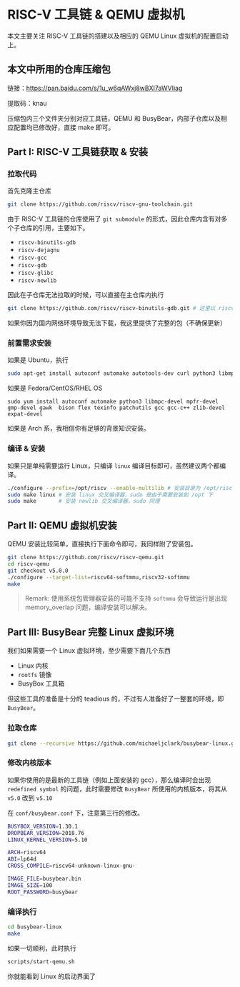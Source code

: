 # RISC-V 工具链 & QEMU 虚拟机

本文主要关注 RISC-V 工具链的搭建以及相应的 QEMU Linux 虚拟机的配置启动上。

## 本文中所用的仓库压缩包

链接：https://pan.baidu.com/s/1u_w6qAWxj8wBXI7aWVIiag

提取码：knau

压缩包内三个文件夹分别对应工具链，QEMU 和 BusyBear，内部子仓库以及相应配置均已修改好，直接 make 即可。

## Part I: RISC-V 工具链获取 & 安装

### 拉取代码

首先克隆主仓库

```bash
git clone https://github.com/riscv/riscv-gnu-toolchain.git
```

由于 RISC-V 工具链的仓库使用了 `git submodule` 的形式，因此仓库内含有对多个子仓库的引用，主要如下。

- `riscv-binutils-gdb`
- `riscv-dejagnu`
- `riscv-gcc`
- `riscv-gdb`
- `riscv-glibc`
- `riscv-newlib`

因此在子仓库无法拉取的时候，可以直接在主仓库内执行

```bash
git clone https://github.com/riscv/riscv-binutils-gdb.git # 这里以 riscv-binutils-gdb 举例
```

如果你因为国内网络环境导致无法下载，我这里提供了完整的包（不确保更新）

### 前置需求安装

如果是 Ubuntu，执行

```bash
sudo apt-get install autoconf automake autotools-dev curl python3 libmpc-dev libmpfr-dev libgmp-dev gawk build-essential bison flex texinfo gperf libtool patchutils bc zlib1g-dev libexpat-dev
```

如果是 Fedora/CentOS/RHEL OS

```shell
sudo yum install autoconf automake python3 libmpc-devel mpfr-devel gmp-devel gawk  bison flex texinfo patchutils gcc gcc-c++ zlib-devel expat-devel
```

如果是 Arch 系，我相信你有足够的背景知识安装。

### 编译 & 安装

如果只是单纯需要运行 Linux，只编译 `linux` 编译目标即可，虽然建议两个都编译。

```bash
./configure --prefix=/opt/riscv --enable-multilib # 安装目录为 /opt/riscv (需要 root 权限) & 启动 32 位支持
sudo make linux # 安装 linux 交叉编译器，sudo 是由于需要安装到 /opt 下
sudo make       # 安装 newlib 交叉编译器，sudo 同理
```

## Part II: QEMU 虚拟机安装

QEMU 安装比较简单，直接执行下面命令即可，我同样附了安装包。

```bash
git clone https://github.com/riscv/riscv-qemu.git
cd riscv-qemu
git checkout v5.0.0
./configure --target-list=riscv64-softmmu,riscv32-softmmu
make
```

> Remark: 使用系统包管理器安装的可能不支持 `softmmu` 会导致运行是出现 memory_overlap 问题，编译安装可以解决。

## Part III: BusyBear 完整 Linux 虚拟环境

我们如果需要一个 Linux 虚拟环境，至少需要下面几个东西

- Linux 内核
- `rootfs` 镜像
- BusyBox 工具箱

但这些工具的准备是十分的 teadious 的，不过有人准备好了一整套的环境，即 `BusyBear`。

### 拉取仓库

```bash
git clone --recursive https://github.com/michaeljclark/busybear-linux.git
```

### 修改内核版本

如果你使用的是最新的工具链（例如上面安装的 gcc），那么编译时会出现 `redefined symbol` 的问题，此时需要修改 `BusyBear` 所使用的内核版本，将其从 `v5.0` 改到 `v5.10`

在 `conf/busybear.conf` 下，注意第三行的修改。

```bash
BUSYBOX_VERSION=1.30.1
DROPBEAR_VERSION=2018.76
LINUX_KERNEL_VERSION=5.10

ARCH=riscv64
ABI=lp64d
CROSS_COMPILE=riscv64-unknown-linux-gnu-

IMAGE_FILE=busybear.bin
IMAGE_SIZE=100
ROOT_PASSWORD=busybear
```

### 编译执行

```bash
cd busybear-linux
make
```

如果一切顺利，此时执行

```bash
scripts/start-qemu.sh
```

你就能看到 Linux 的启动界面了

